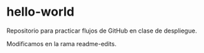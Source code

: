 # hello-world
Repositorio para practicar flujos de GitHub en clase de despliegue.

Modificamos en la rama readme-edits.
